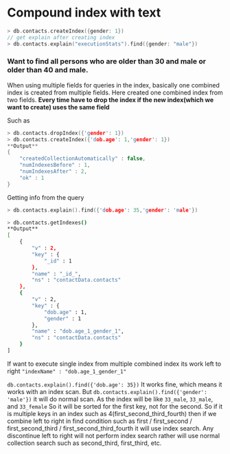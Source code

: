 # Compound index with text

```cpp
> db.contacts.createIndex({gender: 1})
// get explain after creating index
> db.contacts.explain("executionStats").find({gender: "male"})
```

### Want to find all persons who are older than 30 and male or older than 40 and male.

When using multiple fields for queries in the index, basically one combined index is created from multiple fields. Here created one combined index from two fields.
**Every time have to drop the index if the new index(which we want to create) uses the same field**

Such as

```cpp
> db.contacts.dropIndex({'gender': 1})
> db.contacts.createIndex({'dob.age': 1,'gender': 1})
**Output**
{
	"createdCollectionAutomatically" : false,
	"numIndexesBefore" : 1,
	"numIndexesAfter" : 2,
	"ok" : 1
}
```

Getting info from the query

```cpp
> db.contacts.explain().find({'dob.age': 35,'gender': 'male'})
```

```bash
> db.contacts.getIndexes()
**Output**
[
	{
		"v" : 2,
		"key" : {
			"_id" : 1
		},
		"name" : "_id_",
		"ns" : "contactData.contacts"
	},
	{
		"v" : 2,
		"key" : {
			"dob.age" : 1,
			"gender" : 1
		},
		"name" : "dob.age_1_gender_1",
		"ns" : "contactData.contacts"
	}
]
```

If want to execute single index from multiple combined index its work left to right `"indexName" : "dob.age_1_gender_1"`

`db.contacts.explain().find({'dob.age': 35})` It works fine, which means it works with an index scan. But `db.contacts.explain().find({'gender': 'male'})` it will do normal scan. As the index will be like `33_male`, `33_male`, and `33_female` So it will be sorted for the first key, not for the second. So if it is multiple keys in an index such as 4(first_second_third_fourth) then if we combine left to right in find condition such as first / first_second / first_second_third / first_second_third_fourth it will use index search. Any discontinue left to right will not perform index search rather will use normal collection search such as second_third, first_third, etc.